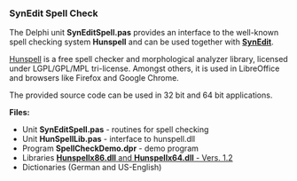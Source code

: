 ### SynEdit Spell Check

The Delphi unit **SynEditSpell.pas** provides an interface to the well-known spell
checking system **Hunspell** and can be used together with
[**SynEdit**](https://github.com/SynEdit/SynEdit).

[Hunspell](https://github.com/hunspell/hunspell)
is a free spell checker and morphological analyzer library, licensed under
LGPL/GPL/MPL tri-license. Amongst others, it is used in LibreOffice
and browsers like Firefox and Google Chrome.

The provided source code can be used in 32 bit and 64 bit applications.

**Files:**
  - Unit **SynEditSpell.pas** - routines for spell checking
  - Unit **HunSpellLib.pas** - interface to hunspell.dll
  - Program **SpellCheckDemo.dpr** - demo program
  - Libraries [**Hunspellx86.dll** and **Hunspellx64.dll** - Vers. 1.2](https://www.heise.de/download/product/nhunspell-70018/) 
  - Dictionaries (German and US-English)
